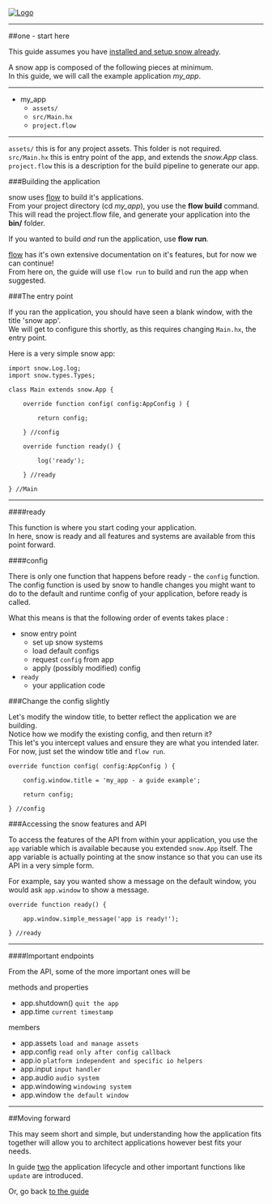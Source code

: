 [![Logo]({{{rel_path}}}images/logo.png)]({{{rel_path}}}index.html#guide)

---

##one - start here

This guide assumes you have [installed and setup snow already]({{{rel_path}}}guide/setup.html).

A snow app is composed of the following pieces at minimum.   
In this guide, we will call the example application _my_app_.   

---

- my_app
    - `assets/`
    - `src/Main.hx`
    - `project.flow`

---

`assets/` this is for any project assets. This folder is not required.   
`src/Main.hx` this is entry point of the app, and extends the _snow.App_ class.   
`project.flow` this is a description for the build pipeline to generate our app.   


###Building the application

snow uses [flow](http://snowkit.org/flow) to build it's applications.   
From your project directory (cd _my_app_), you use the **flow build** command.   
This will read the project.flow file, and generate your application into the **bin/** folder.

If you wanted to build _and_ run the application, use **flow run**.   

[flow](http://snowkit.org/flow) has it's own extensive documentation on it's features, but for now we can continue!   
From here on, the guide will use `flow run` to build and run the app when suggested.

###The entry point

If you ran the application, you should have seen a blank window, with the title 'snow app'.   
We will get to configure this shortly, as this requires changing `Main.hx`, the entry point.

Here is a very simple snow app:
```
import snow.Log.log;
import snow.types.Types;

class Main extends snow.App {

    override function config( config:AppConfig ) {

        return config;

    } //config

    override function ready() {

        log('ready');

    } //ready

} //Main

```

---

####ready

This function is where you start coding your application.   
In here, snow is ready and all features and systems are available from this point forward.   


####config

There is only one function that happens before ready - the `config` function.   
The config function is used by snow to handle changes you might want to do to the default and runtime config of your application, before ready is called.

What this means is that the following order of events takes place :

- snow entry point
    - set up snow systems
    - load default configs
    - request `config` from app
    - apply (possibly modified) config
- `ready`
    - your application code

###Change the config slightly

Let's modify the window title, to better reflect the application we are building.   
Notice how we modify the existing config, and then return it?   
This let's you intercept values and ensure they are what you intended later.   
For now, just set the window title and `flow run`.

```
override function config( config:AppConfig ) {

    config.window.title = 'my_app - a guide example';

    return config;

} //config
```

###Accessing the snow features and API

To access the features of the API from within your application, you use the `app` variable which is available because you extended `snow.App` itself. The app variable is actually pointing at the snow instance so that you can use its API in a very simple form.

For example, say you wanted show a message on the default window, you would ask `app.window` to show a message.

```
override function ready() {

    app.window.simple_message('app is ready!');

} //ready
```

---

####Important endpoints

From the API, some of the more important ones will be 

methods and properties

- app.shutdown() `quit the app`
- app.time `current timestamp`

members

- app.assets `load and manage assets`
- app.config `read only after config callback`
- app.io `platform independent and specific io helpers`
- app.input `input handler`
- app.audio `audio system`
- app.windowing `windowing system`
- app.window `the default window`

---

##Moving forward

This may seem short and simple, but understanding how the application fits together will allow you to architect applications however best fits your needs.

In guide [two]({{{rel_path}}}guide/two.html) the application lifecycle and other important functions like `update` are introduced.

Or, go back [to the guide]({{{rel_path}}}index.html#guide)

<br/><br/><br/>
<br/><br/><br/>
<br/><br/><br/>

